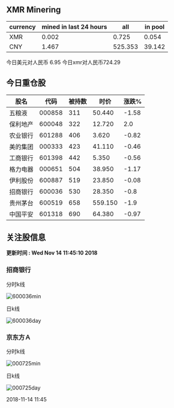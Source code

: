 ## XMR Minering

|currency|mined in last 24 hours|all|in pool|
|---|---|---|---|
|XMR|0.002|0.725|0.054|
|CNY|1.467|525.353|39.142|

今日美元对人民币 6.95	今日xmr对人民币724.29


## 今日重仓股 

|股名|代码|被持数|时价|涨跌%|
|---|---|---|---|---|
|五粮液|000858|311|50.440|-1.58|
|保利地产|600048|322|12.720|2.0|
|农业银行|601288|406|3.620|-0.82|
|美的集团|000333|423|41.110|-0.46|
|工商银行|601398|442|5.350|-0.56|
|格力电器|000651|504|38.950|-1.17|
|伊利股份|600887|519|23.850|-0.08|
|招商银行|600036|530|28.350|-0.8|
|贵州茅台|600519|658|559.150|-1.9|
|中国平安|601318|690|64.380|-0.97|

## 关注股信息
**更新时间 : Wed Nov 14 11:45:10 2018**
### 招商银行 
分时k线

![600036min](http://image.sinajs.cn/newchart/min/n/sh600036.gif)

日k线

![600036day](http://image.sinajs.cn/newchart/daily/n/sh600036.gif)

### 京东方Ａ 
分时k线

![000725min](http://image.sinajs.cn/newchart/min/n/sz000725.gif)

日k线

![000725day](http://image.sinajs.cn/newchart/daily/n/sz000725.gif)

2018-11-14 11:45